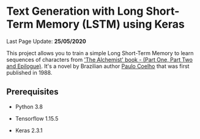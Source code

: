 # Text Generation with Long Short-Term Memory (LSTM) using Keras

Last Page Update: **25/05/2020**

This project allows you to train a simple Long Short-Term Memory to learn sequences of characters from ['The Alchemist' book -  (Part One, Part Two and Epilogue)](https://en.wikipedia.org/wiki/The_Alchemist_(novel)). It's a novel by Brazilian author [Paulo Coelho](https://en.wikipedia.org/wiki/Paulo_Coelho) that was first published in 1988.

## Prerequisites

* Python 3.8

* Tensorflow 1.15.5

* Keras 2.3.1
